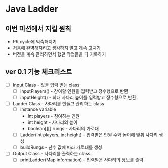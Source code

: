 # Java Ladder
## 이번 미션에서 지킬 원칙
- PR cycle에 익숙해지기
- 처음에 완벽해지려고 생각하지 말고 계속 고치기
- 버전을 계속 관리하면서 했던 작업들을 다 기록하기
## ver 0.1 기능 체크리스트
- [ ] Input Class - 값을 입력 받는 class
  - [ ] inputPlayers() - 참여할 인원을 입력받고 정수형으로 반환
  - [ ] inputHeight() - 최대 사다리 높이를 입력받고 정수형으로 반환
- [ ] Ladder Class - 사다리를 만들고 관리하는 class
  - [ ] instance variable
    - int players - 참여하는 인원
    - int height - 사다리의 높이
    - boolean[][] rungs - 사다리의 가로대
  - [ ] Ladder(int players, int height) - 입력받은 인원 수와 높이에 맞춰 사다리 생성
  - [ ] buildRungs - 난수 값에 따라 가로대를 생성
- [ ] Output Class - 사다리를 출력하는 class
  - [ ] printLadder(Map information) - 입력받은 사다리의 정보를 출력